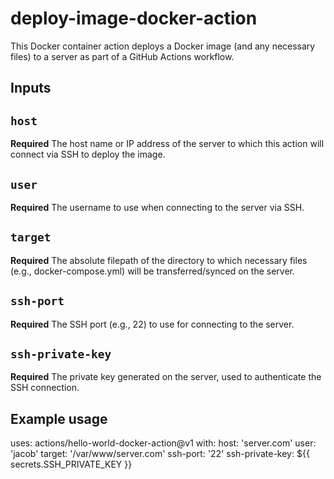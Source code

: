 # deploy-image-docker-action
This Docker container action deploys a Docker image (and any necessary files) to a server as part of a GitHub Actions workflow.

## Inputs

## `host`

**Required** The host name or IP address of the server to which this action will connect via SSH to deploy the image.

## `user`

**Required** The username to use when connecting to the server via SSH.

## `target`

**Required** The absolute filepath of the directory to which necessary files (e.g., docker-compose.yml) will be transferred/synced on the server.

## `ssh-port`

**Required** The SSH port (e.g., 22) to use for connecting to the server.

## `ssh-private-key`

**Required** The private key generated on the server, used to authenticate the SSH connection.

<!-- ## Outputs

## `time`

The time we greeted you. -->

## Example usage

uses: actions/hello-world-docker-action@v1
with:
  host: 'server.com'
  user: 'jacob'
  target: '/var/www/server.com'
  ssh-port: '22'
  ssh-private-key: ${{ secrets.SSH_PRIVATE_KEY }}
